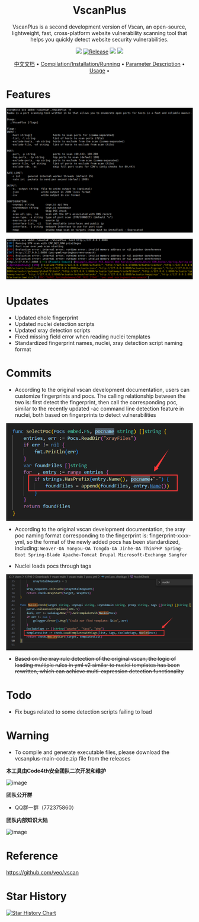 <h1 align="center">
  <b>VscanPlus</b>
  <br>
</h1>
<p align="center">VscanPlus is a second development version of Vscan, an open-source, lightweight, fast, cross-platform website vulnerability scanning tool that helps you quickly detect website security vulnerabilities.</p>

<p align="center">
<a href="https://github.com/youki992/VscanPlus/issues"><img src="https://img.shields.io/badge/contributions-welcome-brightgreen.svg?style=flat"></a>
<a href="https://github.com/youki992/VscanPlus"><img alt="Release" src="https://img.shields.io/badge/LICENSE-BSD-important"></a>
<a href="https://github.com/youki992/VscanPlus/releases"><img src="https://img.shields.io/github/release/youki992/VscanPlus"></a>
<a href="https://github.com/youki992/VscanPlus/releases"><img src="https://img.shields.io/github/downloads/youki992/VscanPlus/total?color=blueviolet"></a>
</p>

<p align="center">
  <a href="/README_zh.md">中文文档</a> •
  <a href="/static/Installation.md">Compilation/Installation/Running</a> •
  <a href="/static/usage.md">Parameter Description</a> •
  <a href="/static/running.md">Usage</a> •
</p>

# Features

![image](./static/help.png)

![image](./static/exp.png)

# Updates

- Updated ehole fingerprint
- Updated nuclei detection scripts
- Updated xray detection scripts
- Fixed missing field error when reading nuclei templates
- Standardized fingerprint names, nuclei, xray detection script naming format

# Commits

- According to the original vscan development documentation, users can customize fingerprints and pocs. The calling relationship between the two is: first detect the fingerprint, then call the corresponding poc, similar to the recently updated -ac command line detection feature in nuclei, both based on fingerprints to detect vulnerabilities

<div style="text-align: center;">
    <img src="static/fingerprint.png" alt="vscan" style="width: 850; display: block; margin: 0 auto;">
</div>

- According to the original vscan development documentation, the xray poc naming format corresponding to the fingerprint is: fingerprint-xxxx-yml, so the format of the newly added pocs has been standardized, including:
``
Weaver-OA
Yonyou-OA
Tongda-OA
Jinhe-OA
ThinPHP
Spring-Boot
Spring-Blade
Apache-Tomcat
Drupal
Microsoft-Exchange
Sangfor
``

- Nuclei loads pocs through tags

<div style="text-align: center;">
    <img src="static/nuclei.png" alt="vscan" style="width: 850; display: block; margin: 0 auto;">
</div>

- ~~Based on the xray rule detection of the original vscan, the logic of loading multiple rules in yml v2 similar to nuclei templates has been rewritten, which can achieve multi-expression detection functionality~~

# Todo

- Fix bugs related to some detection scripts failing to load

# Warning

- To compile and generate executable files, please download the vcsanplus-main-code.zip file from the releases

**本工具由Code4th安全团队二次开发和维护**

![image](https://ice.frostsky.com/2024/08/18/5559fc7abc47065e9e5e53a7dba2142b.jpeg)

**团队公开群**
- QQ群一群（772375860）

**团队内部知识大陆**

![image](https://ice.frostsky.com/2024/08/18/bea40903e13c5ae238926338dd3b5331.png)

# Reference

https://github.com/veo/vscan

# Star History

[![Star History Chart](https://api.star-history.com/svg?repos=youki992/VscanPlus&type=Date)](https://star-history.com/#youki992/VscanPlus&Date)
